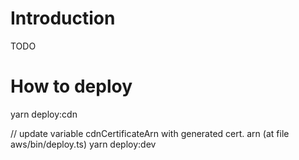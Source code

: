 # Introduction 
TODO
# How to deploy

yarn deploy:cdn

// update variable cdnCertificateArn with generated cert. arn (at file aws/bin/deploy.ts)
yarn deploy:dev